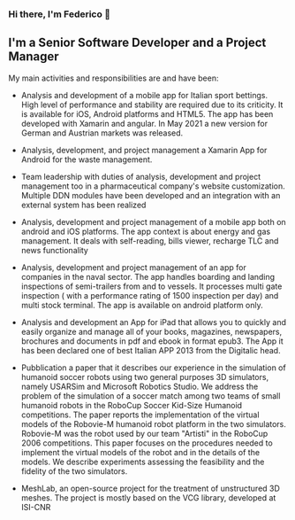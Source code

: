 ### Hi there, I'm Federico 👋

## I'm a Senior Software Developer and a Project Manager
My main activities and responsibilities are and have been:

- Analysis and development of a mobile app for Italian sport bettings. High level of performance and stability are required due to its criticity. It is available for iOS, Android platforms and HTML5. The app has been developed with Xamarin and angular.
In May 2021 a new version for German and Austrian markets was released.

- Analysis, development, and project management a Xamarin App for Android for the waste management.

- Team leadership with duties of analysis, development and project management too in a pharmaceutical company's website customization. Multiple DDN modules have been developed and an integration with an external system has been realized

- Analysis, development and project management of a mobile app both on android and iOS platforms. The app context is about energy and gas management. It deals with self-reading, bills viewer, recharge TLC and news functionality

- Analysis, development and project management of an app for companies in the naval sector. The app handles boarding and landing inspections of semi-trailers from and to vessels. It processes multi gate inspection ( with a performance rating of 1500 inspection per day) and multi stock terminal. 
The app is available on android platform only.

- Analysis and development an App for iPad that allows you to quickly and easily organize and manage all of your books, magazines, newspapers, brochures and documents in pdf and ebook in format epub3.
The App it has been declared one of best Italian APP 2013 from the Digitalic head.

- Pubblication a paper that it describes our experience in the simulation of humanoid soccer robots using two general purposes 3D simulators, namely USARSim and Microsoft Robotics Studio. We address the problem of the simulation of a soccer match among two teams of small humanoid robots in the RoboCup Soccer Kid-Size Humanoid competitions. The paper reports the implementation of the virtual models of the Robovie-M humanoid robot platform in the two simulators. Robovie-M was the robot used by our team "Artisti" in the RoboCup 2006 competitions. This paper focuses on the procedures needed to implement the virtual models of the robot and in the details of the models. We describe experiments assessing the feasibility and the fidelity of the two simulators.

- MeshLab, an open-source project for the treatment of unstructured 3D meshes. The project is mostly based on the VCG library, developed at ISI-CNR

<!--
**fmazzant/fmazzant** is a ✨ _special_ ✨ repository because its `README.md` (this file) appears on your GitHub profile.

Here are some ideas to get you started:

- 🔭 I’m currently working on ...
- 🌱 I’m currently learning ...
- 👯 I’m looking to collaborate on ...
- 🤔 I’m looking for help with ...
- 💬 Ask me about ...
- 📫 How to reach me: ...
- 😄 Pronouns: ...
- ⚡ Fun fact: ...
-->
